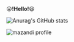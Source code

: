 :stuck_out_tongue_winking_eye:**!Hello!**:laughing: 

![Anurag's GitHub stats](https://github-readme-stats.vercel.app/api?username=kihyuny&theme=gruvbox_light&show_icons=true)
  
  
![mazandi profile](http://mazandi.herokuapp.com/api?handle={kihyuny}&theme=warm)
